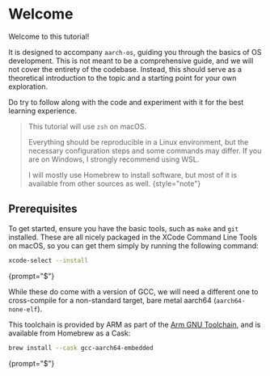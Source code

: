 # Welcome

Welcome to this tutorial!

It is designed to accompany `aarch-os`, guiding you through the basics of OS development.
This is not meant to be a comprehensive guide, and we will not cover the entirety of the codebase.
Instead, this should serve as a theoretical introduction to the topic 
and a starting point for your own exploration.

Do try to follow along with the code and experiment with it for the best learning experience.

> This tutorial will use `zsh` on macOS.
> 
> Everything should be reproducible in a Linux environment, but the necessary configuration 
> steps and some commands may differ. If you are on Windows, I strongly recommend using WSL.
> 
> I will mostly use Homebrew to install software, but most of it is available from 
> other sources as well.
{style="note"}


## Prerequisites
To get started, ensure you have the basic tools, such as `make` and `git` installed.
These are all nicely packaged in the XCode Command Line Tools on macOS, 
so you can get them simply by running the following command:

```Bash
xcode-select --install
```
{prompt="$"}

While these do come with a version of GCC, we will need a different one
to cross-compile for a non-standard target, bare metal aarch64 (`aarch64-none-elf`).

This toolchain is provided by ARM as part of the
[Arm GNU Toolchain](https://developer.arm.com/Tools%20and%20Software/GNU%20Toolchain),
and is available from Homebrew as a Cask:

```Bash
brew install --cask gcc-aarch64-embedded
```
{prompt="$"}